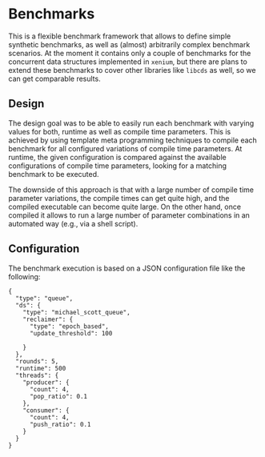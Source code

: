 # Benchmarks
This is a flexible benchmark framework that allows to define simple synthetic
benchmarks, as well as (almost) arbitrarily complex benchmark scenarios. At the
moment it contains only a couple of benchmarks for the concurrent data structures
implemented in `xenium`, but there are plans to extend these benchmarks to cover
other libraries like `libcds` as well, so we can get comparable results.

## Design
The design goal was to be able to easily run each benchmark with varying values
for both, runtime as well as compile time parameters. This is achieved by using
template meta programming techniques to compile each benchmark for all configured
variations of compile time parameters. At runtime, the given configuration is
compared against the available configurations of compile time parameters, looking
for a matching benchmark to be executed.

The downside of this approach is that with a large number of compile time parameter
variations, the compile times can get quite high, and the compiled executable can
become quite large. On the other hand, once compiled it allows to run a large number
of parameter combinations in an automated way (e.g., via a shell script).

## Configuration
The benchmark execution is based on a JSON configuration file like the following:
```
{
  "type": "queue",
  "ds": {
    "type": "michael_scott_queue",
    "reclaimer": {
      "type": "epoch_based",
      "update_threshold": 100

    }
  },
  "rounds": 5,
  "runtime": 500
  "threads": {
    "producer": {
      "count": 4,
      "pop_ratio": 0.1
    },
    "consumer": {
      "count": 4,
      "push_ratio": 0.1
    }
  }
}
```
